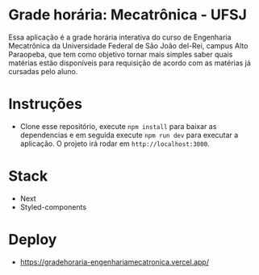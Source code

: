 # Grade horária: Mecatrônica - UFSJ

Essa aplicação é a grade horária interativa do curso de Engenharia Mecatrônica da Universidade Federal de São João del-Rei, campus Alto Paraopeba, que tem como objetivo tornar mais simples saber quais matérias estão disponíveis para requisição de acordo com as matérias já cursadas pelo aluno.

# Instruções
- Clone esse repositório, execute `npm install` para baixar as dependencias e em seguida execute `npm run dev` para executar a aplicação. O projeto irá rodar em `http://localhost:3000`.

# Stack
- Next
- Styled-components

# Deploy
- https://gradehoraria-engenhariamecatronica.vercel.app/